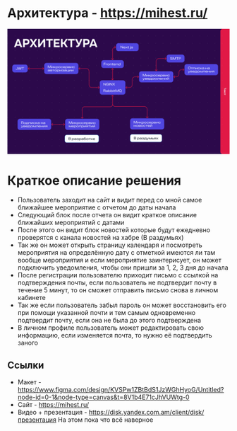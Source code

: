# Архитектура - https://mihest.ru/
![Диаграмма](arch.png)

# Краткое описание решения
- Пользователь заходит на сайт и видит перед со мной самое ближайшее мероприятие с отчетом до даты начала
- Следующий блок после отчета он видит краткое описание ближайших мероприятий с датами
- После этого он видит блок новостей которые будут ежедневно проверятся с канала новостей на хабре (В раздумьях)
- Так же он может открыть страницу календаря и посмотреть мероприятия на определённую дату с отметкой имеются ли там вообще мероприятия и если мероприятие заинтерисует, он может подключить уведомления, чтобы они пришли за 1, 2, 3 дня до начала
- После регистрации пользователю приходит письмо с ссылкой на подтверждения почты, если пользователь не подтвердит почту в течение 5 минут, то он сможет отправить письмо снова в личном кабинете
- Так же если пользователь забыл пароль он может восстановить его при помощи указанной почти и тем самым одновременно подтвердит почту, если она не была до этого подтверждена
- В личном профиле пользователь может редактировать свою информацию, если изменяется почта, то нужно её подтвердить заного


## Ссылки
- Макет - https://www.figma.com/design/KVSPw1ZBtBdS1JzWGhHyoG/Untitled?node-id=0-1&node-type=canvas&t=8V1b4E71cJhVUWtg-0
- Сайт - https://mihest.ru/
- Видео + презентация - https://disk.yandex.com.am/client/disk/презентация
На этом пока что всё наверное

